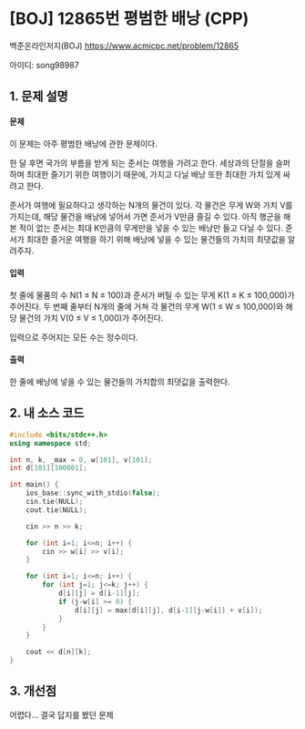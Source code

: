 # [BOJ] 12865번 평범한 배낭 (CPP)


백준온라인저지(BOJ) https://www.acmicpc.net/problem/12865


아이디: song98987


## 1. 문제 설명

#### 문제
이 문제는 아주 평범한 배낭에 관한 문제이다.

한 달 후면 국가의 부름을 받게 되는 준서는 여행을 가려고 한다. 세상과의 단절을 슬퍼하며 최대한 즐기기 위한 여행이기 때문에, 가지고 다닐 배낭 또한 최대한 가치 있게 싸려고 한다.

준서가 여행에 필요하다고 생각하는 N개의 물건이 있다. 각 물건은 무게 W와 가치 V를 가지는데, 해당 물건을 배낭에 넣어서 가면 준서가 V만큼 즐길 수 있다. 아직 행군을 해본 적이 없는 준서는 최대 K만큼의 무게만을 넣을 수 있는 배낭만 들고 다닐 수 있다. 준서가 최대한 즐거운 여행을 하기 위해 배낭에 넣을 수 있는 물건들의 가치의 최댓값을 알려주자.

#### 입력
첫 줄에 물품의 수 N(1 ≤ N ≤ 100)과 준서가 버틸 수 있는 무게 K(1 ≤ K ≤ 100,000)가 주어진다. 두 번째 줄부터 N개의 줄에 거쳐 각 물건의 무게 W(1 ≤ W ≤ 100,000)와 해당 물건의 가치 V(0 ≤ V ≤ 1,000)가 주어진다.

입력으로 주어지는 모든 수는 정수이다.

#### 출력
한 줄에 배낭에 넣을 수 있는 물건들의 가치합의 최댓값을 출력한다.

## 2. 내 소스 코드

```c++
#include <bits/stdc++.h>
using namespace std;

int n, k, _max = 0, w[101], v[101];
int d[101][100001];

int main() {
    ios_base::sync_with_stdio(false);
    cin.tie(NULL);
    cout.tie(NULL);

    cin >> n >> k;

    for (int i=1; i<=n; i++) {
        cin >> w[i] >> v[i];
    }

    for (int i=1; i<=n; i++) {
        for (int j=1; j<=k; j++) {
            d[i][j] = d[i-1][j];
            if (j-w[i] >= 0) {
                d[i][j] = max(d[i][j], d[i-1][j-w[i]] + v[i]);
            }
        }
    }

    cout << d[n][k];
}
```

## 3. 개선점

어렵다... 결국 답지를 봤던 문제